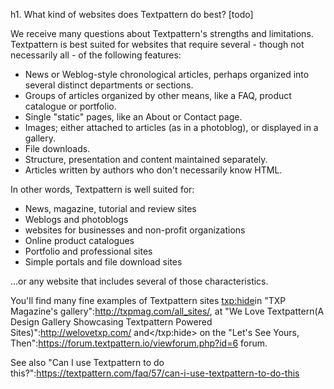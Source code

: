 h1. What kind of websites does Textpattern do best? [todo]

We receive many questions about Textpattern's strengths and limitations.  Textpattern is best suited for websites that require several - though not necessarily all - of the following features:

* News or Weblog-style chronological articles, perhaps organized into several distinct departments or sections.
* Groups of articles organized by other means, like a FAQ, product catalogue or portfolio.
* Single "static" pages, like an About or Contact page.
* Images; either attached to articles (as in a photoblog), or displayed in a gallery.
* File downloads.
* Structure, presentation and content maintained separately.
* Articles written by authors who don't necessarily know HTML.

In other words, Textpattern is well suited for:

* News, magazine, tutorial and review sites
* Weblogs and photoblogs
* websites for businesses and non-profit organizations
* Online product catalogues
* Portfolio and professional sites
* Simple portals and file download sites

...or any website that includes several of those characteristics.

You'll find many fine examples of Textpattern sites <txp:hide>in "TXP Magazine's gallery":http://txpmag.com/all_sites/, at "We Love Textpattern(A Design Gallery Showcasing Textpattern Powered Sites)":http://welovetxp.com/ and</txp:hide> on the "Let's See Yours, Then":https://forum.textpattern.io/viewforum.php?id=6 forum.

See also "Can I use Textpattern to do this?":https://textpattern.com/faq/57/can-i-use-textpattern-to-do-this
